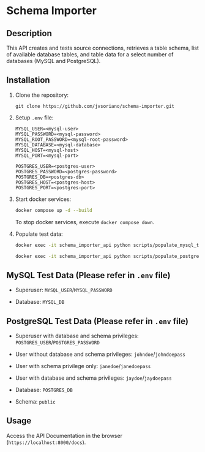 # Schema Importer

## Description
    
This API creates and tests source connections, retrieves a table schema, list of available database tables, and table data for a select number of databases (MySQL and PostgreSQL).

## Installation

1. Clone the repository:

    ```shell
    git clone https://github.com/jvsoriano/schema-importer.git
    ```

2. Setup `.env` file:

    ```
    MYSQL_USER=<mysql-user>
    MYSQL_PASSWORD=<mysql-password>
    MYSQL_ROOT_PASSWORD=<mysql-root-password>
    MYSQL_DATABASE=<mysql-database>
    MYSQL_HOST=<mysql-host>
    MYSQL_PORT=<mysql-port>

    POSTGRES_USER=<postgres-user>
    POSTGRES_PASSWORD=<postgres-password>
    POSTGRES_DB=<postgres-db>
    POSTGRES_HOST=<postgres-host>
    POSTGRES_PORT=<postgres-port>
    ```

3. Start docker services:

    ```sh
    docker compose up -d --build
    ```

    To stop docker services, execute `docker compose down`.

4. Populate test data:

    ```sh
    docker exec -it schema_importer_api python scripts/populate_mysql_test_data.py

    docker exec -it schema_importer_api python scripts/populate_postgresql_test_data.py
    ```

## MySQL Test Data (Please refer in `.env` file)

- Superuser: `MYSQL_USER`/`MYSQL_PASSWORD`

- Database: `MYSQL_DB`

## PostgreSQL Test Data (Please refer in `.env` file)

- Superuser with database and schema privileges: `POSTGRES_USER`/`POSTGRES_PASSWORD`

- User without database and schema privileges: `johndoe`/`johndoepass`

- User with schema privilege only: `janedoe`/`janedoepass`

- User with database and schema privileges: `jaydoe`/`jaydoepass`    

- Database: `POSTGRES_DB`

- Schema: `public`

## Usage

Access the API Documentation in the browser (`https://localhost:8000/docs`).
